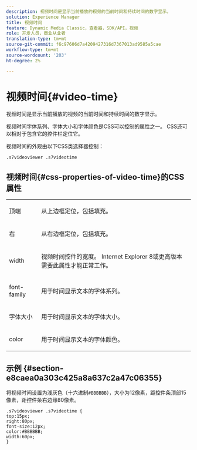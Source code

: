 ```yaml
---
description: 视频时间是显示当前播放的视频的当前时间和持续时间的数字显示。
solution: Experience Manager
title: 视频时间
feature: Dynamic Media Classic，查看器，SDK/API，视频
role: 开发人员，商业从业者
translation-type: tm+mt
source-git-commit: f6c97606d7a4209427316d7367013ad9585a5cae
workflow-type: tm+mt
source-wordcount: '203'
ht-degree: 2%

---
```



# 视频时间{#video-time}

视频时间是显示当前播放的视频的当前时间和持续时间的数字显示。

<!--<a id="section_061E550C1C1D4DB2BD663A898895B38C"></a>-->

视频时间字体系列、字体大小和字体颜色是CSS可以控制的属性之一。 CSS还可以相对于包含它的控件栏定位它。

视频时间的外观由以下CSS类选择器控制：

```
.s7videoviewer .s7videotime
```

## 视频时间{#css-properties-of-video-time}的CSS属性

<table id="table_C48C56E696304C9BAFEE71BA9EA9A174"> 
 <tbody> 
  <tr> 
   <td colname="col1"> <p> <span class="codeph"> 顶端 </span> </p> </td> 
   <td colname="col2"> <p>从上边框定位，包括填充。 </p> </td> 
  </tr> 
  <tr> 
   <td colname="col1"> <p> <span class="codeph"> 右 </span> </p> </td> 
   <td colname="col2"> <p>从右边框定位，包括填充。 </p> </td> 
  </tr> 
  <tr> 
   <td colname="col1"> <p> <span class="codeph"> width </span> </p> </td> 
   <td colname="col2"> <p> 视频时间控件的宽度。 Internet Explorer 8或更高版本需要此属性才能正常工作。 </p> </td> 
  </tr> 
  <tr> 
   <td colname="col1"> <p> <span class="codeph"> font-family  </span> </p> </td> 
   <td colname="col2"> <p>用于时间显示文本的字体系列。 </p> </td> 
  </tr> 
  <tr> 
   <td colname="col1"> <p> <span class="codeph"> 字体大小  </span> </p> </td> 
   <td colname="col2"> <p>用于时间显示文本的字体大小。 </p> </td> 
  </tr> 
  <tr> 
   <td colname="col1"> <p> <span class="codeph"> color </span> </p> </td> 
   <td colname="col2"> <p>用于时间显示文本的字体颜色。 </p> </td> 
  </tr> 
 </tbody> 
</table>

## 示例 {#section-e8caea0a303c425a8a637c2a47c06355}

将视频时间设置为浅灰色（十六进制`#BBBBBB`），大小为12像素，距控件条顶部15像素，距控件条右边缘80像素。

```
.s7videoviewer .s7videotime { 
top:15px; 
right:80px; 
font-size:12px; 
color:#BBBBBB; 
width:60px;  
}
```

